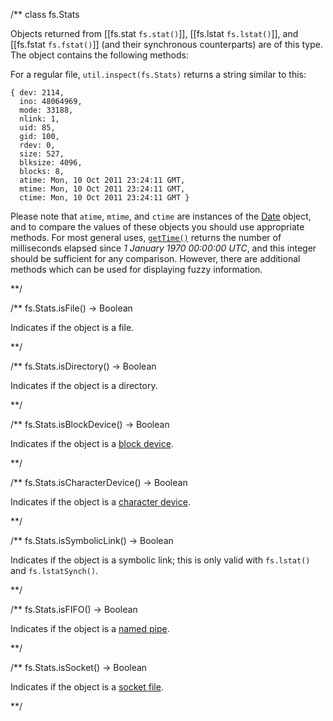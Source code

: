 
/**
class fs.Stats

Objects returned from [[fs.stat `fs.stat()`]], [[fs.lstat `fs.lstat()`]], and [[fs.fstat `fs.fstat()`]] (and their synchronous counterparts) are of this type. The object contains the following methods:

For a regular file, `util.inspect(fs.Stats)` returns a string similar to this:

    { dev: 2114,
      ino: 48064969,
      mode: 33188,
      nlink: 1,
      uid: 85,
      gid: 100,
      rdev: 0,
      size: 527,
      blksize: 4096,
      blocks: 8,
      atime: Mon, 10 Oct 2011 23:24:11 GMT,
      mtime: Mon, 10 Oct 2011 23:24:11 GMT,
      ctime: Mon, 10 Oct 2011 23:24:11 GMT }

Please note that `atime`, `mtime`, and `ctime` are instances of the [Date](../js_doc/Date.html) object, and to compare the values of these objects you should use appropriate methods. For most general uses, [`getTime()`](../js_doc/Date.html#getTime) returns the number of milliseconds elapsed since _1 January 1970 00:00:00 UTC_, and this integer should be sufficient for any comparison. However, there are additional methods which can be used for displaying fuzzy information.


**/

/**
fs.Stats.isFile() -> Boolean

Indicates if the object is a file.

**/ 

/**
fs.Stats.isDirectory() -> Boolean

Indicates if the object is a directory.

**/

/**
fs.Stats.isBlockDevice() -> Boolean

Indicates if the object is a [block device](http://en.wikipedia.org/wiki/Device_file#Block_devices).

**/

/**
fs.Stats.isCharacterDevice() -> Boolean

Indicates if the object is a [character device](http://en.wikipedia.org/wiki/Device_file#Character_devices).

**/

/**
fs.Stats.isSymbolicLink() -> Boolean

Indicates if the object is a symbolic link; this is only valid with `fs.lstat()` and `fs.lstatSynch()`.

**/

/**
fs.Stats.isFIFO() -> Boolean

Indicates if the object is a [named pipe](http://en.wikipedia.org/wiki/Named_pipe).

**/

/**
fs.Stats.isSocket() -> Boolean

Indicates if the object is a [socket file](http://en.wikipedia.org/wiki/Unix_file_types#Socket).

**/
